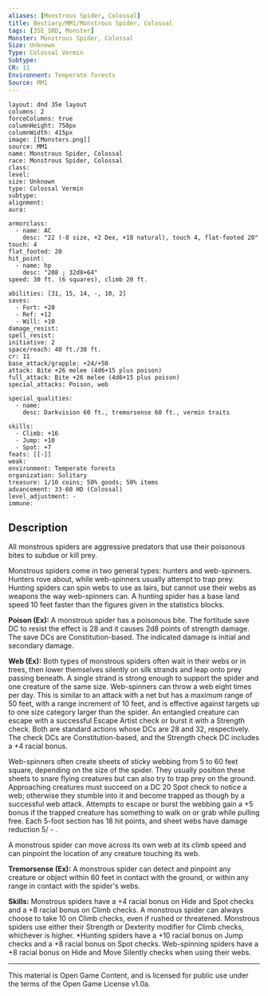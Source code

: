 ```yaml
---
aliases: [Monstrous Spider, Colossal]
title: Bestiary/MM1/Monstrous Spider, Colossal
tags: [35E_SRD, Monster]
Monster: Monstrous Spider, Colossal
Size: Unknown
Type: Colossal Vermin
Subtype: 
CR: 11
Environnent: Temperate forests
Source: MM1
---
```


```statblock
layout: dnd 35e layout
columns: 2
forceColumns: true
columnHeight: 750px
columnWidth: 415px
image: [[Monsters.png]]
source: MM1
name: Monstrous Spider, Colossal
race: Monstrous Spider, Colossal
class: 
level: 
size: Unknown
type: Colossal Vermin
subtype: 
alignment: 
aura: 

armorclass:
  - name: AC
    desc: "22 (-8 size, +2 Dex, +18 natural), touch 4, flat-footed 20"
touch: 4
flat_footed: 20
hit_point:
  - name: hp
    desc: "208 ; 32d8+64"
speed: 30 ft. (6 squares), climb 20 ft.

abilities: [31, 15, 14, -, 10, 2]
saves:
  - Fort: +20
  - Ref: +12
  - Will: +10
damage_resist: 
spell_resist: 
initiative: 2
space/reach: 40 ft./30 ft.
cr: 11
base_attack/grapple: +24/+50
attack: Bite +26 melee (4d6+15 plus poison)
full_attack: Bite +26 melee (4d6+15 plus poison)
special_attacks: Poison, web

special_qualities:
  - name: 
    desc: Darkvision 60 ft., tremorsense 60 ft., vermin traits

skills:
  - Climb: +16
  - Jump: +10
  - Spot: +7
feats: [[-]]
weak: 
environment: Temperate forests
organization: Solitary
treasure: 1/10 coins; 50% goods; 50% items
advancement: 33-60 HD (Colossal)
level_adjustment: -
immune: 
```

## Description

<p>All monstrous spiders are aggressive predators that use their poisonous bites to subdue or kill prey.</p>
<p>Monstrous spiders come in two general types: hunters and web-spinners. Hunters rove about, while web-spinners usually attempt to trap prey. Hunting spiders can spin webs to use as lairs, but cannot use their webs as weapons the way web-spinners can. A hunting spider has a base land speed 10 feet faster than the figures given in the statistics blocks.</p>
<p>
            <b>Poison (Ex):</b> A monstrous spider has a poisonous bite. The fortitude save DC to resist the effect is 28 and it causes 2d8 points of strength damage. The save DCs are Constitution-based. The indicated damage is initial and secondary damage.</p>
<p>
            <b>Web (Ex):</b> Both types of monstrous spiders often wait in their webs or in trees, then lower themselves silently on silk strands and leap onto prey passing beneath. A single strand is strong enough to support the spider and one creature of the same size. Web-spinners can throw a web eight times per day. This is similar to an attack with a net but has a maximum range of 50 feet, with a range increment of 10 feet, and is effective against targets up to one size category larger than the spider. An entangled creature can escape with a successful Escape Artist check or burst it with a Strength check. Both are standard actions whose DCs are 28 and 32, respectively. The check DCs are Constitution-based, and the Strength check DC includes a +4 racial bonus.</p>
<p>Web-spinners often create sheets of sticky webbing from 5 to 60 feet square, depending on the size of the spider. They usually position these sheets to snare flying creatures but can also try to trap prey on the ground. Approaching creatures must succeed on a DC 20 Spot check to notice a web; otherwise they stumble into it and become trapped as though by a successful web attack. Attempts to escape or burst the webbing gain a +5 bonus if the trapped creature has something to walk on or grab while pulling free. Each 5-foot section has 18 hit points, and sheet webs have damage reduction 5/ - .</p>
<p>A monstrous spider can move across its own web at its climb speed and can pinpoint the location of any creature touching its web.</p>
<p>
            <b>Tremorsense (Ex):</b> A monstrous spider can detect and pinpoint any creature or object within 60 feet in contact with the ground, or within any range in contact with the spider's webs.</p>
<p>
            <b>Skills:</b> Monstrous spiders have a +4 racial bonus on Hide and Spot checks and a +8 racial bonus on Climb checks. A monstrous spider can always choose to take 10 on Climb checks, even if rushed or threatened. Monstrous spiders use either their Strength or Dexterity modifier for Climb checks, whichever is higher. *Hunting spiders have a +10 racial bonus on Jump checks and a +8 racial bonus on Spot checks. Web-spinning spiders have a +8 racial bonus on Hide and Move Silently checks when using their webs.</p>
<p>
          </p>

---

This material is Open Game Content, and is licensed for public use under
the terms of the Open Game License v1.0a.
